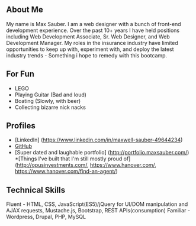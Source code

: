 ## About Me
My name is Max Sauber. I am a web designer with a bunch of front-end development experience. 
Over the past 10+ years I have held positions including Web Development Associate, Sr. Web Designer, and Web Development Manager.
My roles in the insurance industry have limited opportunities to keep up with, experiment with, and deploy the latest industry trends - Something i hope to remedy with this bootcamp.

## For Fun
* LEGO
* Playing Guitar (Bad and loud)
* Boating (Slowly, with beer)
* Collecting bizarre nick nacks

## Profiles
* [LinkedIn] (https://www.linkedin.com/in/maxwell-sauber-49644234)
* [GitHub](https://github.com/maxwellsauber)
* [Super dated and laughable portfolio] (http://portfolio.maxsauber.com/)
    *[Things I've built that I'm still mostly proud of] (http://opusinvestments.com/, https://www.hanover.com/, https://www.hanover.com/find-an-agent/)

## Technical Skills
Fluent - HTML, CSS, JavaScript(ES5)/jQuery for UI/DOM manipulation and AJAX requests, Mustache.js, Bootstrap, REST APIs(consumption)
Familiar - Wordpress, Drupal, PHP, MySQL
     
